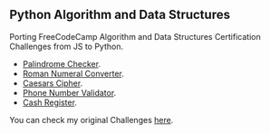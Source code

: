 ## Python Algorithm and Data Structures

Porting FreeCodeCamp Algorithm and Data Structures Certification Challenges from JS to Python.

* [Palindrome Checker](https://github.com/omik-fsp/fsp-pads/blob/master/palindrome-checker.py).
* [Roman Numeral Converter](#).
* [Caesars Cipher](#).
* [Phone Number Validator](#).
* [Cash Register](#).

You can check my original Challenges [here](https://omik-fcc.github.io).
